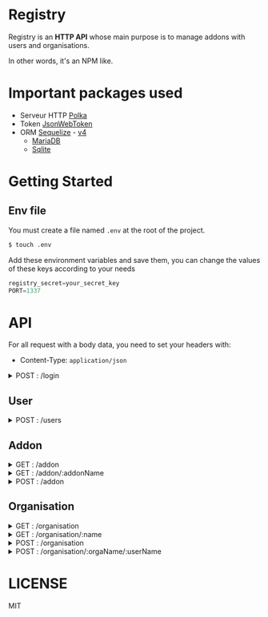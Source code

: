 # Registry

Registry is an **HTTP API** whose main purpose is to manage addons with users and organisations.

In other words, it's an NPM like.

# Important packages used

- Serveur HTTP [Polka](https://github.com/lukeed/polka)
- Token [JsonWebToken](https://github.com/auth0/node-jsonwebtoken)
- ORM [Sequelize](https://github.com/sequelize/sequelize) - [v4](http://docs.sequelizejs.com/)
    - [MariaDB](https://mariadb.org/)
    - [Sqlite](https://github.com/kriasoft/node-sqlite#readme)


# Getting Started

## Env file

You must create a file named `.env` at the root of the project.
```bash
$ touch .env
```

Add these environment variables and save them, you can change the values ​​of these keys according to your needs
```js
registry_secret=your_secret_key
PORT=1337
```

# API

For all request with a body data, you need to set your headers with:
- Content-Type: `application/json`

<details>
    <summary>POST : /login</summary>
Login to get token

```ts
{
    access_token: string
}
```
<br>
</details>

## User

<details>
    <summary>POST : /users</summary>

Body Object:
- username: string,
- password: string

<br>
</details>

## Addon

<details>
    <summary>GET : /addon</summary>
Get all addons

```ts
[
    {
        name: string,
        description: string,
        git: string,
        createdAt: Date,
        updatedAt: Date,
        author: {
            username: string,
            description: string,
        },
        organisations: {
            name: string
            createdAt: Date,
            updatedAt: Date,
        },
        version: [ string ]
    }
]
```
<br>
</details>

<details>
    <summary>GET : /addon/:addonName</summary>

```ts
{
    name: string,
    description: string,
    git: string,
    createdAt: Date,
    updatedAt: Date,
    author: {
        username: string,
        description: string,
    },
    organisations: {
        name: string
        createdAt: Date,
        updatedAt: Date,
    },
    version: [ string ]
}
```

<br>
</details>

<details>
    <summary>POST : /addon</summary>

> Need to be authenticate: /login

Create an addon

Headers:
- authorization: token

Body Object:
- name: string,
- description: string
- version: string
- organisation?: string
- git: string

<br>
</details>


## Organisation

<details>
    <summary>GET : /organisation</summary>
Get all organisations

```ts
[
    {
        name: string,
        description: string,
        createdAt: Date,
        updatedAt: Date,
        owner: {
            username: string,
            createdAt: Date,
            updatedAt: Date
        },
        users: [
            {
                username: string,
                createdAt: Date,
                updatedAt: Date
            }
        ]
        addons: [
            {
                name: string,
                description: string,
                git: string,
                createdAt: Date,
                updatedAt: Date
            }
        ]
    }
]
```
<br>
</details>

<details>
    <summary>GET : /organisation/:name</summary>
Get organisation by name

```ts
{
    name: string,
    description: string,
    createdAt: Date,
    updatedAt: Date,
    owner: {
        username: string,
        createdAt: Date,
        updatedAt: Date
    },
    users: [
        {
            username: string,
            createdAt: Date,
            updatedAt: Date
        }
    ]
    addons: [
        {
            name: string,
            description: string,
            git: string,
            createdAt: Date,
            updatedAt: Date
        }
    ]
}
```
<br>
</details>

<details>
    <summary>POST : /organisation</summary>

> Need to be authenticate: /login

Create an organisation

Headers:
- authorization: token

Body Object:
- name: string,
- description: string

<br>
</details>

<details>
    <summary>POST : /organisation/:orgaName/:userName</summary>

> Need to be authenticate: /login

Add user to an organisation

Headers:
- authorization: token

<br>
</details>

# LICENSE
MIT

